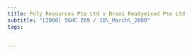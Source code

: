 ```yaml
---
title: Poly Resources Pte Ltd v Brani Readymixed Pte Ltd 
subtitle: "[2000] SGHC 289 / 10\_March\_2000"
tags:


---
```


